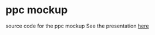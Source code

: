 # ppc mockup
source code for the ppc mockup
See the presentation [here](http://bertbruynooghe.github.io/ppc-mockup)
